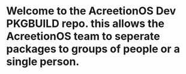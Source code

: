 # Welcome to the AcreetionOS Dev PKGBUILD repo. this allows the AcreetionOS team to seperate packages to groups of people or a single person.


